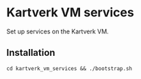 # Kartverk VM services

Set up services on the Kartverk VM.

## Installation

```cd kartverk_vm_services && ./bootstrap.sh```
